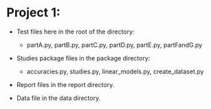 # Project 1:

- Test files here in the root of the directory:
  - partA.py, partB.py, partC.py, partD.py, partE.py, partFandG.py

- Studies package files in the package directory:
  - accuracies.py, studies.py, linear_models.py, create_dataset.py

- Report files in the report directory.

- Data file in the data directory.
